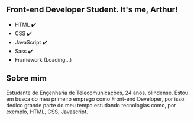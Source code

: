 ## Front-end Developer Student. It's me, Arthur!

- HTML :heavy_check_mark:
- CSS :heavy_check_mark:
- JavaScript :heavy_check_mark:
- Sass ✔️         
- Framework (Loading...)

## Sobre mim

Estudante de Engenharia de Telecomunicações, 24 anos, olindense. Estou em busca do meu primeiro emprego como Front-end Developer, por isso dedico grande parte do meu tempo estudando tecnologias como, por exemplo, HTML, CSS, Javascript.



